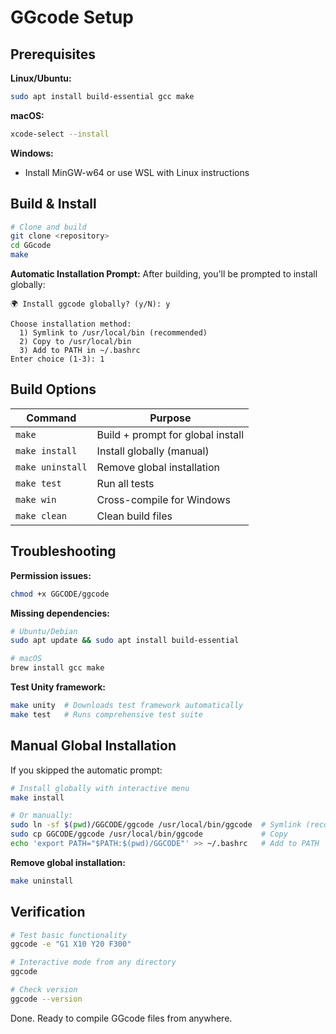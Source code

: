 # GGcode Setup

## Prerequisites

**Linux/Ubuntu:**
```bash
sudo apt install build-essential gcc make
```

**macOS:**
```bash
xcode-select --install
```

**Windows:**
- Install MinGW-w64 or use WSL with Linux instructions

## Build & Install

```bash
# Clone and build
git clone <repository>
cd GGcode
make
```

**Automatic Installation Prompt:**
After building, you'll be prompted to install globally:
```
🌍 Install ggcode globally? (y/N): y

Choose installation method:
  1) Symlink to /usr/local/bin (recommended)
  2) Copy to /usr/local/bin  
  3) Add to PATH in ~/.bashrc
Enter choice (1-3): 1
```

## Build Options

| Command | Purpose |
|---------|---------|
| `make` | Build + prompt for global install |
| `make install` | Install globally (manual) |
| `make uninstall` | Remove global installation |
| `make test` | Run all tests |
| `make win` | Cross-compile for Windows |
| `make clean` | Clean build files |

## Troubleshooting

**Permission issues:**
```bash
chmod +x GGCODE/ggcode
```

**Missing dependencies:**
```bash
# Ubuntu/Debian
sudo apt update && sudo apt install build-essential

# macOS
brew install gcc make
```

**Test Unity framework:**
```bash
make unity  # Downloads test framework automatically
make test   # Runs comprehensive test suite
```

## Manual Global Installation

If you skipped the automatic prompt:

```bash
# Install globally with interactive menu
make install

# Or manually:
sudo ln -sf $(pwd)/GGCODE/ggcode /usr/local/bin/ggcode  # Symlink (recommended)
sudo cp GGCODE/ggcode /usr/local/bin/ggcode             # Copy
echo 'export PATH="$PATH:$(pwd)/GGCODE"' >> ~/.bashrc   # Add to PATH
```

**Remove global installation:**
```bash
make uninstall
```

## Verification

```bash
# Test basic functionality
ggcode -e "G1 X10 Y20 F300"

# Interactive mode from any directory
ggcode

# Check version
ggcode --version
```

Done. Ready to compile GGcode files from anywhere.